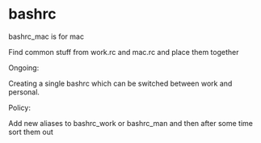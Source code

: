 # bashrc

bashrc_mac is for mac


Find common stuff from work.rc and mac.rc and place them together


Ongoing:

Creating a single bashrc which can be switched between work and personal.


Policy:

Add new aliases to bashrc_work or bashrc_man and then after some time sort them out